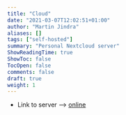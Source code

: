 ```yaml
---
title: "Cloud"
date: "2021-03-07T12:02:51+01:00"
author: "Martin Jindra"
aliases: []
tags: ["self-hosted"]
summary: "Personal Nextcloud server"
ShowReadingTime: true
ShowToc: false
TocOpen: false
comments: false
draft: true
weight: 1
---
```


+ Link to server --> [online](https://lxcloud.mjindra.eu)
